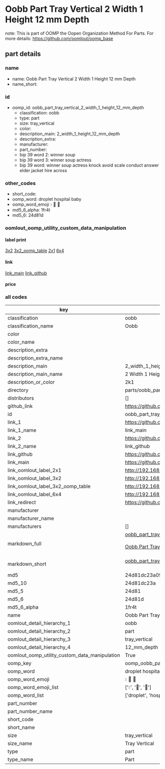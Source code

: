# Oobb Part Tray Vertical 2 Width 1 Height 12 mm Depth  

note: This is part of OOMP the Oopen Organization Method For Parts. For more details: https://github.com/oomlout/oomp_base

##  part details
  







### name
* name: Oobb Part Tray Vertical 2 Width 1 Height 12 mm Depth
* name_short: 
### id
* oomp_id: oobb_part_tray_vertical_2_width_1_height_12_mm_depth
  * classification: oobb
  * type: part
  * size: tray_vertical
  * color: 
  * description_main: 2_width_1_height_12_mm_depth
  * description_extra: 
  * manufacturer: 
  * part_number: 
  * bip 39 word 2: winner soup
  * bip 39 word 3: winner soup actress
  * bip 39 word: winner soup actress knock avoid scale conduct answer elder jacket hire across

### other_codes
* short_code: 
* oomp_word: droplet hospital baby
* oomp_word_emoji :droplet: :hospital: :baby:
* md5_6_alpha: 1fr4t
* md5_6: 24d81d






### oomlout_oomp_utility_custom_data_manipulation
#### label print
[3x2](http://192.168.1.245:1112/?label=oomp%201fr4t)
[3x2_oomp_table](http://192.168.1.108:1112/?label=oomp%201fr4t)
[2x1](http://192.168.1.242:1112/?label=oomp%201fr4t)
[6x4](http://192.168.1.55:1112/?label=oomp%201fr4t)    

#### link

[link_main](https://github.com/oomlout/oomlout_oomp_version_1_messy/tree/main/parts/oobb_part_tray_vertical_2_width_1_height_12_mm_depth) [link_github](https://github.com/oomlout/oomlout_oomp_version_1_messy/tree/main/parts/oobb_part_tray_vertical_2_width_1_height_12_mm_depth)                             

#### price







### all codes 
| key | value |  
| --- | --- |  
| classification | oobb |  
| classification_name | Oobb |  
| color |  |  
| color_name |  |  
| description_extra |  |  
| description_extra_name |  |  
| description_main | 2_width_1_height_12_mm_depth |  
| description_main_name | 2 Width 1 Height 12 mm Depth |  
| description_or_color | 2k1 |  
| directory | parts/oobb_part_tray_vertical_2_width_1_height_12_mm_depth |  
| distributors | [] |  
| github_link | https://github.com/oomlout/oomlout_oomp_part_src/tree/main/parts/oobb_part_tray_vertical_2_width_1_height_12_mm_depth |  
| id | oobb_part_tray_vertical_2_width_1_height_12_mm_depth |  
| link_1 | https://github.com/oomlout/oomlout_oomp_version_1_messy/tree/main/parts/oobb_part_tray_vertical_2_width_1_height_12_mm_depth |  
| link_1_name | link_main |  
| link_2 | https://github.com/oomlout/oomlout_oomp_version_1_messy/tree/main/parts/oobb_part_tray_vertical_2_width_1_height_12_mm_depth |  
| link_2_name | link_github |  
| link_github | https://github.com/oomlout/oomlout_oomp_version_1_messy/tree/main/parts/oobb_part_tray_vertical_2_width_1_height_12_mm_depth |  
| link_main | https://github.com/oomlout/oomlout_oomp_version_1_messy/tree/main/parts/oobb_part_tray_vertical_2_width_1_height_12_mm_depth |  
| link_oomlout_label_2x1 | http://192.168.1.242:1112/?label=oomp%201fr4t |  
| link_oomlout_label_3x2 | http://192.168.1.245:1112/?label=oomp%201fr4t |  
| link_oomlout_label_3x2_oomp_table | http://192.168.1.108:1112/?label=oomp%201fr4t |  
| link_oomlout_label_6x4 | http://192.168.1.55:1112/?label=oomp%201fr4t |  
| link_redirect | https://github.com/oomlout/oomlout_oomp_version_1_messy/tree/main/parts/oobb_part_tray_vertical_2_width_1_height_12_mm_depth |  
| manufacturer |  |  
| manufacturer_name |  |  
| manufacturers | [] |  
| markdown_full | [oobb_part_tray_vertical_2_width_1_height_12_mm_depth](none)<br>[](none)<br>[Oobb Part Tray Vertical 2 Width 1 Height 12 Mm Depth](none)<br><br> |  
| markdown_short | [oobb_part_tray_vertical_2_width_1_height_12_mm_depth](none)<br><br> |  
| md5 | 24d81dc23a09a5db000807bc05b3ffdf |  
| md5_10 | 24d81dc23a |  
| md5_5 | 24d81 |  
| md5_6 | 24d81d |  
| md5_6_alpha | 1fr4t |  
| name | Oobb Part Tray Vertical 2 Width 1 Height 12 mm Depth |  
| oomlout_detail_hierarchy_1 | oobb |  
| oomlout_detail_hierarchy_2 | part |  
| oomlout_detail_hierarchy_3 | tray_vertical |  
| oomlout_detail_hierarchy_4 | 12_mm_depth |  
| oomlout_oomp_utility_custom_data_manipulation | True |  
| oomp_key | oomp_oobb_part_tray_vertical_2_width_1_height_12_mm_depth |  
| oomp_word | droplet hospital baby |  
| oomp_word_emoji | :droplet: :hospital: :baby: |  
| oomp_word_emoji_list | [':droplet:', ':hospital:', ':baby:'] |  
| oomp_word_list | ['droplet', 'hospital', 'baby'] |  
| part_number |  |  
| part_number_name |  |  
| short_code |  |  
| short_name |  |  
| size | tray_vertical |  
| size_name | Tray Vertical |  
| type | part |  
| type_name | Part |  
